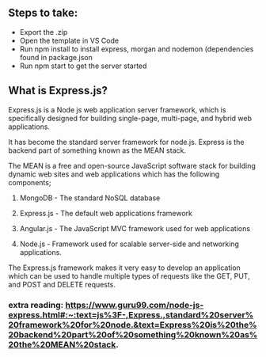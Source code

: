 ## Steps to take:

- Export the .zip
- Open the template in VS Code
- Run npm install to install express, morgan and nodemon (dependencies found in package.json
- Run npm start to get the server started

## What is Express.js?

Express.js is a Node js web application server framework, which is specifically designed for building single-page, multi-page, and hybrid web applications.

It has become the standard server framework for node.js. Express is the backend part of something known as the MEAN stack.

The MEAN is a free and open-source JavaScript software stack for building dynamic web sites and web applications which has the following components;

1. MongoDB - The standard NoSQL database

2. Express.js - The default web applications framework

3. Angular.js - The JavaScript MVC framework used for web applications

4. Node.js - Framework used for scalable server-side and networking applications.

The Express.js framework makes it very easy to develop an application which can be used to handle multiple types of requests like the GET, PUT, and POST and DELETE requests.

### extra reading: https://www.guru99.com/node-js-express.html#:~:text=js%3F-,Express.,standard%20server%20framework%20for%20node.&text=Express%20is%20the%20backend%20part%20of%20something%20known%20as%20the%20MEAN%20stack.
